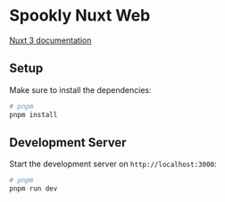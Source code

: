 # Spookly Nuxt Web

[Nuxt 3 documentation](https://nuxt.com/docs/getting-started/introduction)

## Setup

Make sure to install the dependencies:

```bash
# pnpm
pnpm install
```

## Development Server

Start the development server on `http://localhost:3000`:

```bash
# pnpm
pnpm run dev
```
